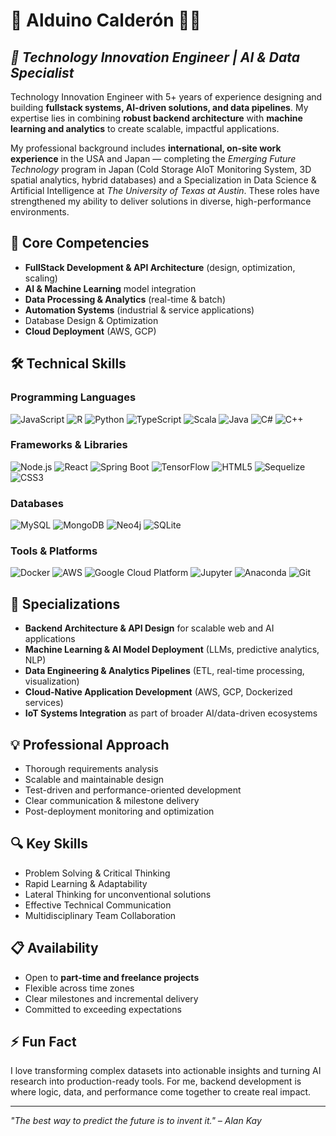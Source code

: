 # 🐢 Alduino Calderón 👨‍💻

## *💼 Technology Innovation Engineer | AI & Data Specialist*

Technology Innovation Engineer with 5+ years of experience designing and building **fullstack systems, AI-driven solutions, and data pipelines**. My expertise lies in combining **robust backend architecture** with **machine learning and analytics** to create scalable, impactful applications.

My professional background includes **international, on-site work experience** in the USA and Japan — completing the *Emerging Future Technology* program in Japan (Cold Storage AIoT Monitoring System, 3D spatial analytics, hybrid databases) and a Specialization in Data Science & Artificial Intelligence at *The University of Texas at Austin*. These roles have strengthened my ability to deliver solutions in diverse, high-performance environments.

## 🚀 Core Competencies

* **FullStack Development & API Architecture** (design, optimization, scaling)
* **AI & Machine Learning** model integration
* **Data Processing & Analytics** (real-time & batch)
* **Automation Systems** (industrial & service applications)
* Database Design & Optimization
* **Cloud Deployment** (AWS, GCP)

## 🛠️ Technical Skills

### Programming Languages
![JavaScript](https://img.shields.io/badge/JavaScript-F7DF1E?style=flat&logo=javascript&logoColor=black)
![R](https://img.shields.io/badge/R-276DC3?style=flat&logo=r&logoColor=white)
![Python](https://img.shields.io/badge/Python-3776AB?style=flat&logo=python&logoColor=white)
![TypeScript](https://img.shields.io/badge/TypeScript-007ACC?style=flat&logo=typescript&logoColor=white)
![Scala](https://img.shields.io/badge/Scala-DC322F?style=flat&logo=scala&logoColor=white)
![Java](https://img.shields.io/badge/Java-007396?style=flat&logo=openjdk&logoColor=white)
![C#](https://img.shields.io/badge/C%23-239120?style=flat&logo=csharp&logoColor=white)
![C++](https://img.shields.io/badge/C++-00599C?style=flat&logo=cplusplus&logoColor=white)

### Frameworks & Libraries
![Node.js](https://img.shields.io/badge/Node.js-339933?style=flat&logo=nodedotjs&logoColor=white)
![React](https://img.shields.io/badge/React-61DAFB?style=flat&logo=react&logoColor=black)
![Spring Boot](https://img.shields.io/badge/Spring_Boot-6DB33F?style=flat&logo=spring&logoColor=white)
![TensorFlow](https://img.shields.io/badge/TensorFlow-FF6F00?style=flat&logo=tensorflow&logoColor=white)
![HTML5](https://img.shields.io/badge/HTML5-E34F26?style=flat&logo=html5&logoColor=white)
![Sequelize](https://img.shields.io/badge/Sequelize-52B0E7?style=flat&logo=sequelize&logoColor=white)
![CSS3](https://img.shields.io/badge/CSS3-1572B6?style=flat&logo=css3&logoColor=white)


### Databases
![MySQL](https://img.shields.io/badge/MySQL-4479A1?style=flat&logo=mysql&logoColor=white)
![MongoDB](https://img.shields.io/badge/MongoDB-47A248?style=flat&logo=mongodb&logoColor=white)
![Neo4j](https://img.shields.io/badge/Neo4j-008CC1?style=flat&logo=neo4j&logoColor=white)
![SQLite](https://img.shields.io/badge/SQLite-003B57?style=flat&logo=sqlite&logoColor=white)

### Tools & Platforms
![Docker](https://img.shields.io/badge/Docker-2496ED?style=flat&logo=docker&logoColor=white)
![AWS](https://img.shields.io/badge/AWS-232F3E?style=flat&logo=amazon-aws&logoColor=white)
![Google Cloud Platform](https://img.shields.io/badge/GCP-4285F4?style=flat&logo=google-cloud&logoColor=white)
![Jupyter](https://img.shields.io/badge/Jupyter-FA0E0E?style=flat&logo=jupyter&logoColor=white)
![Anaconda](https://img.shields.io/badge/Anaconda-44A833?style=flat&logo=anaconda&logoColor=white)
![Git](https://img.shields.io/badge/Git-F05032?style=flat&logo=git&logoColor=white)


## 🌟 Specializations

* **Backend Architecture & API Design** for scalable web and AI applications
* **Machine Learning & AI Model Deployment** (LLMs, predictive analytics, NLP)
* **Data Engineering & Analytics Pipelines** (ETL, real-time processing, visualization)
* **Cloud-Native Application Development** (AWS, GCP, Dockerized services)
* **IoT Systems Integration** as part of broader AI/data-driven ecosystems

## 💡 Professional Approach

* Thorough requirements analysis
* Scalable and maintainable design
* Test-driven and performance-oriented development
* Clear communication & milestone delivery
* Post-deployment monitoring and optimization

## 🔍 Key Skills

* Problem Solving & Critical Thinking
* Rapid Learning & Adaptability
* Lateral Thinking for unconventional solutions
* Effective Technical Communication
* Multidisciplinary Team Collaboration

## 📋 Availability

* Open to **part-time and freelance projects**
* Flexible across time zones
* Clear milestones and incremental delivery
* Committed to exceeding expectations

## ⚡ Fun Fact

I love transforming complex datasets into actionable insights and turning AI research into production-ready tools. For me, backend development is where logic, data, and performance come together to create real impact.

---

*"The best way to predict the future is to invent it." – Alan Kay*

